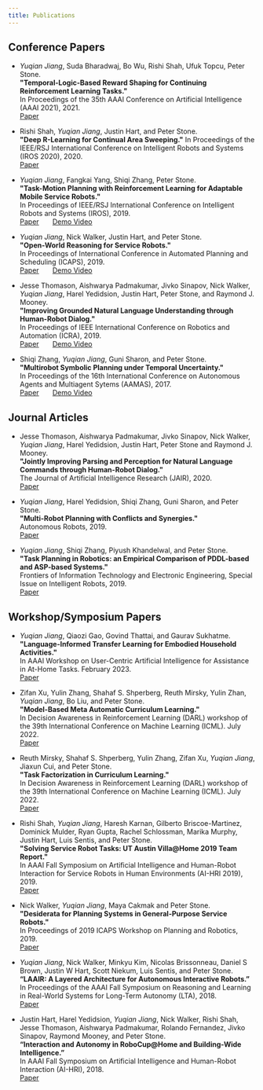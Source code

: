 ```yaml
---
title: Publications
---
```

## Conference Papers
- *Yuqian Jiang*, Suda Bharadwaj, Bo Wu, Rishi Shah, Ufuk Topcu, Peter Stone.  
**"Temporal-Logic-Based Reward Shaping for Continuing Reinforcement Learning Tasks."**  
In Proceedings of the 35th AAAI Conference on Artificial Intelligence (AAAI 2021), 2021.  
[Paper](https://www.cs.utexas.edu/~pstone/Papers/bib2html-links/AAAI21-jiang.pdf)

- Rishi Shah, *Yuqian Jiang*, Justin Hart, and Peter Stone.  
**"Deep R-Learning for Continual Area Sweeping."** 
In Proceedings of the IEEE/RSJ International Conference on Intelligent Robots and Systems (IROS 2020), 2020.  
[Paper](https://www.cs.utexas.edu/~pstone/Papers/bib2html-links/IROS20-shah.pdf)

- *Yuqian Jiang*, Fangkai Yang, Shiqi Zhang, Peter Stone.  
**"Task-Motion Planning with Reinforcement Learning for Adaptable Mobile Service Robots."**  
In Proceedings of IEEE/RSJ International Conference on Intelligent Robots and Systems (IROS), 2019.  
[Paper](http://www.cs.utexas.edu/~pstone/Papers/bib2html-links/IROS19-jiang.pdf) &nbsp; &nbsp; &nbsp; 
[Demo Video](https://youtu.be/EyoqrpO3Qkk)

- *Yuqian Jiang*, Nick Walker, Justin Hart, and Peter Stone.  
**"Open-World Reasoning for Service Robots."**  
In Proceedings of International Conference in Automated Planning and Scheduling (ICAPS), 2019.  
[Paper](http://www.cs.utexas.edu/~pstone/Papers/bib2html-links/ICAPS19-Jiang.pdf) &nbsp; &nbsp; &nbsp; 
[Demo Video](https://youtu.be/TLXGQDTAZvA)

- Jesse Thomason, Aishwarya Padmakumar, Jivko Sinapov, Nick Walker, *Yuqian Jiang*, Harel Yedidsion, Justin Hart, Peter Stone, and Raymond J. Mooney.  
**"Improving Grounded Natural Language Understanding through Human-Robot Dialog."**  
In Proceedings of IEEE International Conference on Robotics and Automation (ICRA), 2019.  
[Paper](http://www.cs.utexas.edu/users/ai-lab/downloadPublication.php?filename=http://www.cs.utexas.edu/users/ml/papers/thomason.icra18.pdf&pubid=127746) &nbsp; &nbsp; &nbsp; [Demo Video](https://youtu.be/PbOfteZ_CJc)

- Shiqi Zhang, *Yuqian Jiang*, Guni Sharon, and Peter Stone.  
**"Multirobot Symbolic Planning under Temporal Uncertainty."**  
In Proceedings of the 16th International Conference on Autonomous Agents and Multiagent Sytems (AAMAS), 2017.  
[Paper](http://www.cs.utexas.edu/~pstone/Papers/bib2html-links/AAMAS17-Zhang.pdf) &nbsp; &nbsp; &nbsp; [Demo Video](https://youtu.be/ADbH3sppLHQ)



## Journal Articles
- Jesse Thomason, Aishwarya Padmakumar, Jivko Sinapov, Nick Walker, *Yuqian Jiang*, Harel Yedidsion, Justin Hart, Peter Stone and Raymond J. Mooney.  
**"Jointly Improving Parsing and Perception for Natural Language Commands through Human-Robot Dialog."**  
The Journal of Artificial Intelligence Research (JAIR), 2020.  
[Paper](https://www.cs.utexas.edu/users/ml/papers/thomason.jair20.pdf)

- *Yuqian Jiang*, Harel Yedidsion, Shiqi Zhang, Guni Sharon, and Peter Stone.  
**"Multi-Robot Planning with Conflicts and Synergies."**  
Autonomous Robots, 2019.  
[Paper](https://link.springer.com/article/10.1007/s10514-019-09848-1)

- *Yuqian Jiang*, Shiqi Zhang, Piyush Khandelwal, and Peter Stone.  
**"Task Planning in Robotics: an Empirical Comparison of PDDL-based and ASP-based Systems."**  
Frontiers of Information Technology and Electronic Engineering, Special Issue on Intelligent Robots, 2019.  
[Paper](https://link.springer.com/article/10.1631%2FFITEE.1800514)

## Workshop/Symposium Papers
- *Yuqian Jiang*, Qiaozi Gao, Govind Thattai, and Gaurav Sukhatme.  
**"Language-Informed Transfer Learning for Embodied Household Activities."**  
In AAAI Workshop on User-Centric Artificial Intelligence for Assistance in At-Home Tasks. February 2023.  
[Paper](https://arxiv.org/pdf/2301.05318.pdf)

- Zifan Xu, Yulin Zhang, Shahaf S. Shperberg, Reuth Mirsky, Yulin Zhan, *Yuqian Jiang*, Bo Liu, and Peter
Stone.  
**"Model-Based Meta Automatic Curriculum Learning."**  
In Decision Awareness in Reinforcement Learning (DARL) workshop of the 39th International Conference on Machine Learning (ICML). July 2022.  
[Paper](https://www.cs.utexas.edu/~pstone/Papers/bib2html-links/DARL22-ZIFAN.pdf)

- Reuth Mirsky, Shahaf S. Shperberg, Yulin Zhang, Zifan Xu, *Yuqian Jiang*, Jiaxun Cui, and Peter Stone.  
**"Task Factorization in Curriculum Learning."**  
In Decision Awareness in Reinforcement Learning (DARL) workshop of the 39th International Conference on Machine Learning (ICML). July 2022.  
[Paper](https://www.cs.utexas.edu/~pstone/Papers/bib2html-links/DARL22-REUTH.pdf)

- Rishi Shah, *Yuqian Jiang*, Haresh Karnan, Gilberto Briscoe-Martinez, Dominick Mulder, Ryan Gupta, Rachel Schlossman, Marika Murphy, Justin Hart, Luis Sentis, and Peter Stone.  
**"Solving Service Robot Tasks: UT Austin Villa@Home 2019 Team Report."**  
In AAAI Fall Symposium on Artificial Intelligence and Human-Robot Interaction for Service Robots in Human Environments (AI-HRI 2019), 2019.  
[Paper](https://www.cs.utexas.edu/~pstone/Papers/bib2html-links/AIHRI19-shah.pdf)

- Nick Walker, *Yuqian Jiang*, Maya Cakmak and Peter Stone.  
**"Desiderata for Planning Systems in General-Purpose Service Robots."**  
In Proceedings of 2019 ICAPS Workshop on Planning and Robotics, 2019.  
[Paper](https://icaps19.icaps-conference.org/workshops/PlanRob/PlanRob_2019_submissions/PlanRob_2019_paper_9.pdf)

- *Yuqian Jiang*, Nick Walker, Minkyu Kim, Nicolas Brissonneau, Daniel S Brown, Justin W Hart, Scott Niekum, Luis Sentis, and Peter Stone.  
**“LAAIR: A Layered Architecture for Autonomous Interactive Robots.”**  
In Proceedings of the AAAI Fall Symposium on Reasoning and Learning in Real-World Systems for Long-Term Autonomy (LTA), 2018.  
[Paper](http://rbr.cs.umass.edu/lta/papers/FSS-18_paper_55.pdf)

- Justin Hart, Harel Yedidsion, *Yuqian Jiang*, Nick Walker, Rishi Shah, Jesse Thomason, Aishwarya Padmakumar, Rolando Fernandez, Jivko Sinapov, Raymond Mooney, and Peter Stone.  
**“Interaction and Autonomy in RoboCup@Home and Building-Wide Intelligence.”**  
In AAAI Fall Symposium on Artificial Intelligence and Human-Robot Interaction (AI-HRI), 2018.  
[Paper](https://arxiv.org/pdf/1810.02919.pdf)

<!---
- Jesse Thomason, Aishwarya Padmakumar, Jivko Sinapov, Nick Walker, *Yuqian Jiang*, Harel Yedidsion, Justin Hart, Peter Stone, and Raymond J Mooney.  
**“Jointly Improving Parsing and Perception for Natural Language Commands through Human-Robot Dialog.”**  
In Late-Breaking Track at the SIGDIAL Special Session on Physically Situated Dialogue (RoboDIAL-18), 2018.  

- Jesse Thomason, Aishwarya Padmakumar, Jivko Sinapov, Nick Walker, *Yuqian Jiang*, Harel Yedidsion, Justin Hart, Peter Stone, and Raymond J. Mooney.  
**"Jointly Improving Parsing and Perception for Natural Language Commands through Human-Robot Dialog."**  
In Proceedings of the RSS Workshop on Models and Representations for Natural Human-Robot Communication (MRHRC-18), 2018. 
-->
